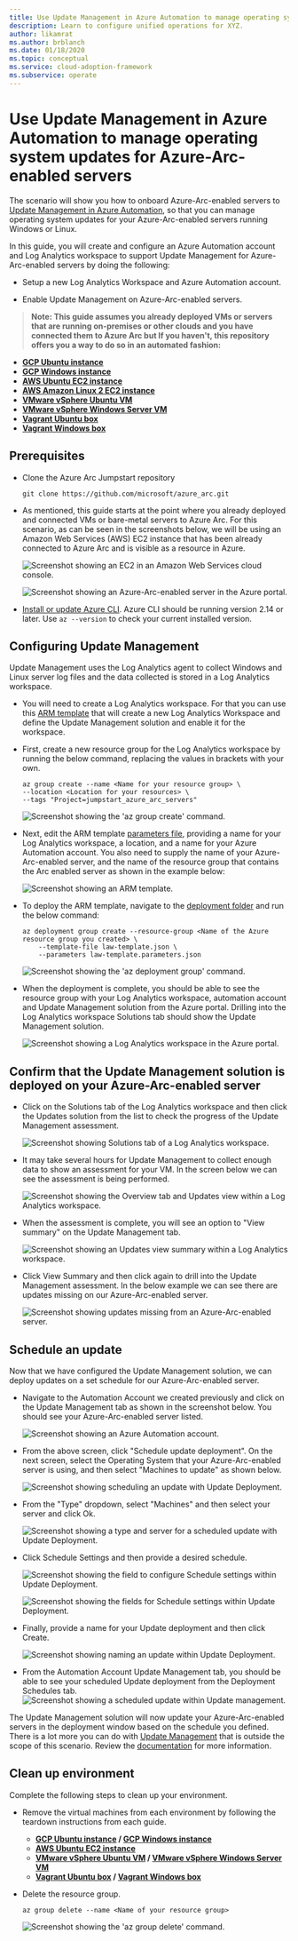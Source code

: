 ```yaml
---
title: Use Update Management in Azure Automation to manage operating system updates for Azure-Arc-enabled servers
description: Learn to configure unified operations for XYZ.
author: likamrat
ms.author: brblanch
ms.date: 01/18/2020
ms.topic: conceptual
ms.service: cloud-adoption-framework
ms.subservice: operate
---
```


# Use Update Management in Azure Automation to manage operating system updates for Azure-Arc-enabled servers

The scenario will show you how to onboard Azure-Arc-enabled servers to [Update Management in Azure Automation](https://docs.microsoft.com/azure/automation/update-management/overview), so that you can manage operating system updates for your Azure-Arc-enabled servers running Windows or Linux.

In this guide, you will create and configure an Azure Automation account and Log Analytics workspace to support Update Management for Azure-Arc-enabled servers by doing the following:

* Setup a new Log Analytics Workspace and Azure Automation account.

* Enable Update Management on Azure-Arc-enabled servers.

> **Note: This guide assumes you already deployed VMs or servers that are running on-premises or other clouds and you have connected them to Azure Arc but If you haven't, this repository offers you a way to do so in an automated fashion:**

* **[GCP Ubuntu instance](https://azurearcjumpstart.io/azure_arc_jumpstart/azure_arc_servers/gcp/gcp_terraform_ubuntu/)**
* **[GCP Windows instance](https://azurearcjumpstart.io/azure_arc_jumpstart/azure_arc_servers/gcp/gcp_terraform_windows/)**
* **[AWS Ubuntu EC2 instance](https://azurearcjumpstart.io/azure_arc_jumpstart/azure_arc_servers/aws/aws_terraform_ubuntu/)**
* **[AWS Amazon Linux 2 EC2 instance](https://azurearcjumpstart.io/azure_arc_jumpstart/azure_arc_servers/aws/aws_terraform_al2/)**
* **[VMware vSphere Ubuntu VM](https://azurearcjumpstart.io/azure_arc_jumpstart/azure_arc_servers/vmware/vmware_terraform_ubuntu/)**
* **[VMware vSphere Windows Server VM](https://azurearcjumpstart.io/azure_arc_jumpstart/azure_arc_servers/vmware/vmware_terraform_winsrv/)**
* **[Vagrant Ubuntu box](https://azurearcjumpstart.io/azure_arc_jumpstart/azure_arc_servers/vagrant/local_vagrant_ubuntu/)**
* **[Vagrant Windows box](https://azurearcjumpstart.io/azure_arc_jumpstart/azure_arc_servers/vagrant/local_vagrant_windows/)**

## Prerequisites

* Clone the Azure Arc Jumpstart repository

    ```console
    git clone https://github.com/microsoft/azure_arc.git
    ```

* As mentioned, this guide starts at the point where you already deployed and connected VMs or bare-metal servers to Azure Arc. For this scenario, as can be seen in the screenshots below, we will be using an Amazon Web Services (AWS) EC2 instance that has been already connected to Azure Arc and is visible as a resource in Azure.

    ![Screenshot showing an EC2 in an Amazon Web Services cloud console.](./img/update-management/aws-ec2-instance.png)

    ![Screenshot showing an Azure-Arc-enabled server in the Azure portal.](./img/update-management/arc-enabled-server.png)

* [Install or update Azure CLI](https://docs.microsoft.com/cli/azure/install-azure-cli?view=azure-cli-latest). Azure CLI should be running version 2.14 or later. Use ```az --version``` to check your current installed version.

## Configuring Update Management

Update Management uses the Log Analytics agent to collect Windows and Linux server log files and the data collected is stored in a Log Analytics workspace.

* You will need to create a Log Analytics workspace. For that you can use this [ARM template](https://github.com/microsoft/azure_arc/blob/main/azure_arc_servers_jumpstart/updateManagement/law-template.json) that will create a new Log Analytics Workspace and define the Update Management solution and enable it for the workspace.

* First, create a new resource group for the Log Analytics workspace by running the below command, replacing the values in brackets with your own.

    ```console
    az group create --name <Name for your resource group> \
    --location <Location for your resources> \
    --tags "Project=jumpstart_azure_arc_servers"
    ```

    ![Screenshot showing the 'az group create' command.](./img/update-management/az-group-create.png)

* Next, edit the ARM template [parameters file](https://github.com/microsoft/azure_arc/blob/main/azure_arc_servers_jumpstart/updateManagement/law-template.parameters.json), providing a name for your Log Analytics workspace, a location, and a name for your Azure Automation account. You also need to supply the name of your Azure-Arc-enabled server, and the name of the resource group that contains the Arc enabled server as shown in the example below:

    ![Screenshot showing an ARM template.](./img/update-management/arm-template.png)

* To deploy the ARM template, navigate to the [deployment folder](https://github.com/microsoft/azure_arc/tree/main/azure_arc_servers_jumpstart/updateManagement) and run the below command:

    ```console
    az deployment group create --resource-group <Name of the Azure resource group you created> \
        --template-file law-template.json \
        --parameters law-template.parameters.json
    ```

   ![Screenshot showing the 'az deployment group' command.](./img/update-management/az-deployment-group.png)

* When the deployment is complete, you should be able to see the resource group with your Log Analytics workspace, automation account and Update Management solution from the Azure portal. Drilling into the Log Analytics workspace Solutions tab should show the Update Management solution.

    ![Screenshot showing a Log Analytics workspace in the Azure portal.](./img/update-management/log-analytics-workspace.png)

## Confirm that the Update Management solution is deployed on your Azure-Arc-enabled server

* Click on the Solutions tab of the Log Analytics workspace and then click the Updates solution from the list to check the progress of the Update Management assessment.

    ![Screenshot showing Solutions tab of a Log Analytics workspace.](./img/update-management/solutions-tab.png)

* It may take several hours for Update Management to collect enough data to show an assessment for your VM. In the screen below we can see the assessment is being performed.

    ![Screenshot showing the Overview tab and Updates view within a Log Analytics workspace.](./img/update-management/overview-tab.png)

* When the assessment is complete, you will see an option to "View summary" on the Update Management tab.

    ![Screenshot showing an Updates view summary within a Log Analytics workspace.](./img/update-management/updates-summary.png)

* Click View Summary and then click again to drill into the Update Management assessment. In the below example we can see there are updates missing on our Azure-Arc-enabled server.

    ![Screenshot showing updates missing from an Azure-Arc-enabled server.](./img/update-management/updates-missing.png)

## Schedule an update

Now that we have configured the Update Management solution, we can deploy updates on a set schedule for our Azure-Arc-enabled server.

* Navigate to the Automation Account we created previously and click on the Update Management tab as shown in the screenshot below. You should see your Azure-Arc-enabled server listed.

    ![Screenshot showing an Azure Automation account.](./img/update-management/azure-automation-account.png)

* From the above screen, click "Schedule update deployment". On the next screen, select the Operating System that your Azure-Arc-enabled server is using, and then select "Machines to update" as shown below.

    ![Screenshot showing scheduling an update with Update Deployment.](./img/update-management/schedule-an-update.png)

* From the "Type" dropdown, select "Machines" and then select your server and click Ok.

    ![Screenshot showing a type and server for a scheduled update with Update Deployment.](./img/update-management/type-update.png)

* Click Schedule Settings and then provide a desired schedule.

    ![Screenshot showing the field to configure Schedule settings within Update Deployment.](./img/update-management/config-schedule-settings.png)

    ![Screenshot showing the fields for Schedule settings within Update Deployment.](./img/update-management/schedule-settings.png)

* Finally, provide a name for your Update deployment and then click Create.

    ![Screenshot showing naming an update within Update Deployment.](./img/update-management/naming-update.png)

* From the Automation Account Update Management tab, you should be able to see your scheduled Update deployment from the Deployment Schedules tab.
    ![Screenshot showing a scheduled update within Update management.](./img/update-management/scheduled-update.png)

The Update Management solution will now update your Azure-Arc-enabled servers in the deployment window based on the schedule you defined. There is a lot more you can do with [Update Management](https://docs.microsoft.com/azure/automation/update-management/overview) that is outside the scope of this scenario. Review the [documentation](https://docs.microsoft.com/azure/automation/update-management/overview) for more information.

## Clean up environment

Complete the following steps to clean up your environment.

* Remove the virtual machines from each environment by following the teardown instructions from each guide.

  * **[GCP Ubuntu instance](https://azurearcjumpstart.io/azure_arc_jumpstart/azure_arc_servers/gcp/gcp_terraform_ubuntu/) / [GCP Windows instance](https://azurearcjumpstart.io/azure_arc_jumpstart/azure_arc_servers/gcp/gcp_terraform_windows/)**
  * **[AWS Ubuntu EC2 instance](https://azurearcjumpstart.io/azure_arc_jumpstart/azure_arc_servers/aws/aws_terraform_ubuntu/)**
  * **[VMware vSphere Ubuntu VM](https://azurearcjumpstart.io/azure_arc_jumpstart/azure_arc_servers/vmware/vmware_terraform_ubuntu/) / [VMware vSphere Windows Server VM](https://azurearcjumpstart.io/azure_arc_jumpstart/azure_arc_servers/vmware/vmware_terraform_winsrv/)**
  * **[Vagrant Ubuntu box](https://azurearcjumpstart.io/azure_arc_jumpstart/azure_arc_servers/vagrant/local_vagrant_ubuntu/) / [Vagrant Windows box](https://azurearcjumpstart.io/azure_arc_jumpstart/azure_arc_servers/vagrant/local_vagrant_windows/)**

* Delete the resource group.

    ```console
    az group delete --name <Name of your resource group>
    ```

    ![Screenshot showing the 'az group delete' command.](./img/update-management/az-group-delete.png)
